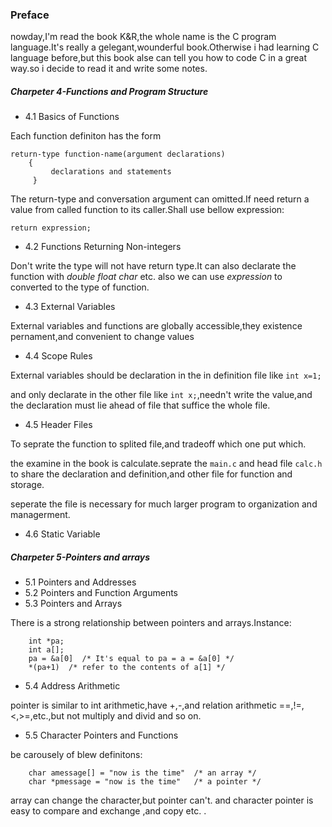 ### **Preface** ###
  nowday,I'm read the book K&R,the whole name  is the C program language.It's really a gelegant,wounderful book.Otherwise i had learning C language before,but this book alse can tell you how to code C in a great way.so i decide to read it and write some notes.

##### Charpeter 4-Functions and Program Structure ####
*  4.1 Basics of Functions

Each function definiton has the form
```
return-type function-name(argument declarations)
    {
         declarations and statements
     }
```     
  The return-type and conversation argument can omitted.If need return a value from called function to its caller.Shall use bellow expression:
  
    return expression;
    
* 4.2 Functions Returning Non-integers

Don't write the type will not have return type.It can also declarate the function with *double* *float* *char* etc.
also we can use *expression* to converted to the type of function.
  
* 4.3 External Variables

External variables and functions are globally accessible,they existence pernament,and convenient to change values
  
* 4.4 Scope Rules

External variables should be declaration in the in definition file like `int x=1;`

and only declarate in the other file like `int x;`,needn't write the value,and the declaration must lie ahead of file that suffice the whole file.
  
* 4.5 Header Files

To seprate the function to splited file,and tradeoff which one put which.

the examine in the book is calculate.seprate the `main.c` and head file `calc.h` to share the declaration and definition,and other file for function and storage.

seperate the file is necessary for much larger program to organization and managerment.

* 4.6 Static Variable

##### Charpeter 5-Pointers and arrays #####

* 5.1 Pointers and Addresses
* 5.2 Pointers and Function Arguments
* 5.3 Pointers and Arrays

There is a strong relationship between pointers and arrays.Instance:
```
    int *pa;
    int a[];
    pa = &a[0]  /* It's equal to pa = a = &a[0] */
    *(pa+1)  /* refer to the contents of a[1] */
```
* 5.4 Address Arithmetic

pointer is similar to int arithmetic,have +,-,and relation arithmetic ==,!=,<,>=,etc.,but not
multiply and divid and so on.

* 5.5 Character Pointers and Functions

be carousely of blew definitons:
```
    char amessage[] = "now is the time"  /* an array */
    char *pmessage = "now is the time"   /* a pointer */
```    
array can change the character,but pointer can't.
and character pointer is easy to compare and exchange ,and copy etc. .
